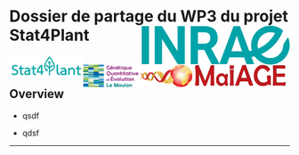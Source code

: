 
# Dossier de partage du WP3 du projet Stat4Plant <a href='https://www.inrae.fr/'><img src='logos/INRAE.jpg' align="right" height="70" /></a>


<a href='https://stat4plant.mathnum.inrae.fr/'><img src='logos/logo_stat4plant.png' align="left" height="40" /></a> &nbsp;
<a href='https://moulon.inrae.fr/'><img src='logos/logo_moulon.png' align="left" height="40" /></a> &nbsp;
<a href='https://maiage.inrae.fr/'><img src='logos/logo_MaIAGE.png' align="left" height="40" /></a>

## Overview


- qsdf

- qdsf

------------------------------------------------------------------------

